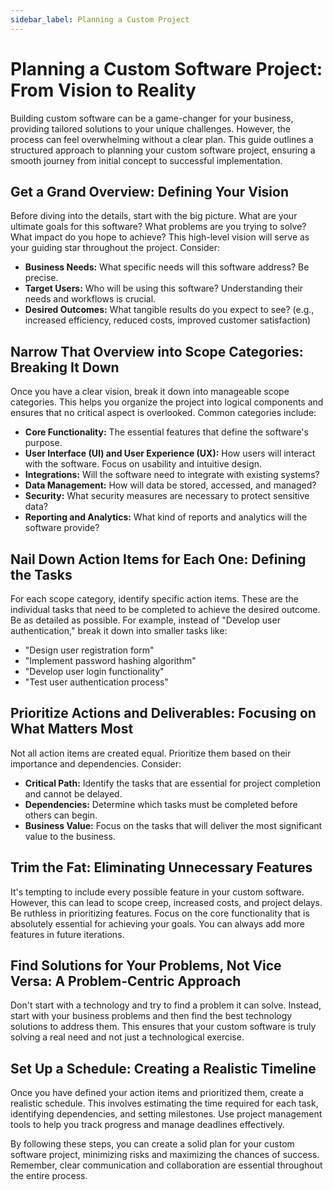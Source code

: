 ```yaml
---
sidebar_label: Planning a Custom Project
---
```


# Planning a Custom Software Project: From Vision to Reality

Building custom software can be a game-changer for your business, providing tailored solutions to your unique challenges. However, the process can feel overwhelming without a clear plan. This guide outlines a structured approach to planning your custom software project, ensuring a smooth journey from initial concept to successful implementation.

## Get a Grand Overview: Defining Your Vision

Before diving into the details, start with the big picture. What are your ultimate goals for this software? What problems are you trying to solve? What impact do you hope to achieve? This high-level vision will serve as your guiding star throughout the project. Consider:

- **Business Needs:** What specific needs will this software address? Be precise.
- **Target Users:** Who will be using this software? Understanding their needs and workflows is crucial.
- **Desired Outcomes:** What tangible results do you expect to see? (e.g., increased efficiency, reduced costs, improved customer satisfaction)

## Narrow That Overview into Scope Categories: Breaking It Down

Once you have a clear vision, break it down into manageable scope categories. This helps you organize the project into logical components and ensures that no critical aspect is overlooked. Common categories include:

- **Core Functionality:** The essential features that define the software's purpose.
- **User Interface (UI) and User Experience (UX):** How users will interact with the software. Focus on usability and intuitive design.
- **Integrations:** Will the software need to integrate with existing systems?
- **Data Management:** How will data be stored, accessed, and managed?
- **Security:** What security measures are necessary to protect sensitive data?
- **Reporting and Analytics:** What kind of reports and analytics will the software provide?

## Nail Down Action Items for Each One: Defining the Tasks

For each scope category, identify specific action items. These are the individual tasks that need to be completed to achieve the desired outcome. Be as detailed as possible. For example, instead of "Develop user authentication," break it down into smaller tasks like:

- "Design user registration form"
- "Implement password hashing algorithm"
- "Develop user login functionality"
- "Test user authentication process"

## Prioritize Actions and Deliverables: Focusing on What Matters Most

Not all action items are created equal. Prioritize them based on their importance and dependencies. Consider:

- **Critical Path:** Identify the tasks that are essential for project completion and cannot be delayed.
- **Dependencies:** Determine which tasks must be completed before others can begin.
- **Business Value:** Focus on the tasks that will deliver the most significant value to the business.

## Trim the Fat: Eliminating Unnecessary Features

It's tempting to include every possible feature in your custom software. However, this can lead to scope creep, increased costs, and project delays. Be ruthless in prioritizing features. Focus on the core functionality that is absolutely essential for achieving your goals. You can always add more features in future iterations.

## Find Solutions for Your Problems, Not Vice Versa: A Problem-Centric Approach

Don't start with a technology and try to find a problem it can solve. Instead, start with your business problems and then find the best technology solutions to address them. This ensures that your custom software is truly solving a real need and not just a technological exercise.

## Set Up a Schedule: Creating a Realistic Timeline

Once you have defined your action items and prioritized them, create a realistic schedule. This involves estimating the time required for each task, identifying dependencies, and setting milestones. Use project management tools to help you track progress and manage deadlines effectively.

By following these steps, you can create a solid plan for your custom software project, minimizing risks and maximizing the chances of success. Remember, clear communication and collaboration are essential throughout the entire process.
